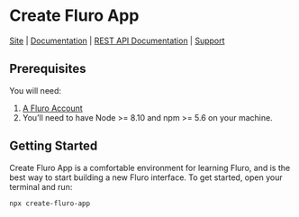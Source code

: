 


# Create Fluro App

[Site](https://fluro.io) |
[Documentation](https://fluro-developers.github.io/fluro/) |
[REST API Documentation](https://developer.fluro.io) |
[Support](https://support.fluro.io)


## Prerequisites
You will need:
1. [A Fluro Account](https://www.fluro.io)
2. You’ll need to have Node >= 8.10 and npm >= 5.6 on your machine.




## Getting Started
Create Fluro App is a comfortable environment for learning Fluro, and is the best way to start building a new Fluro interface.
To get started, open your terminal and run:

```bash
npx create-fluro-app
```

